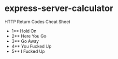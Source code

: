 # express-server-calculator

HTTP Return Codes Cheat Sheet
- 1** Hold On
- 2** Here You Go
- 3** Go Away
- 4** You Fucked Up
- 5** I Fucked Up
